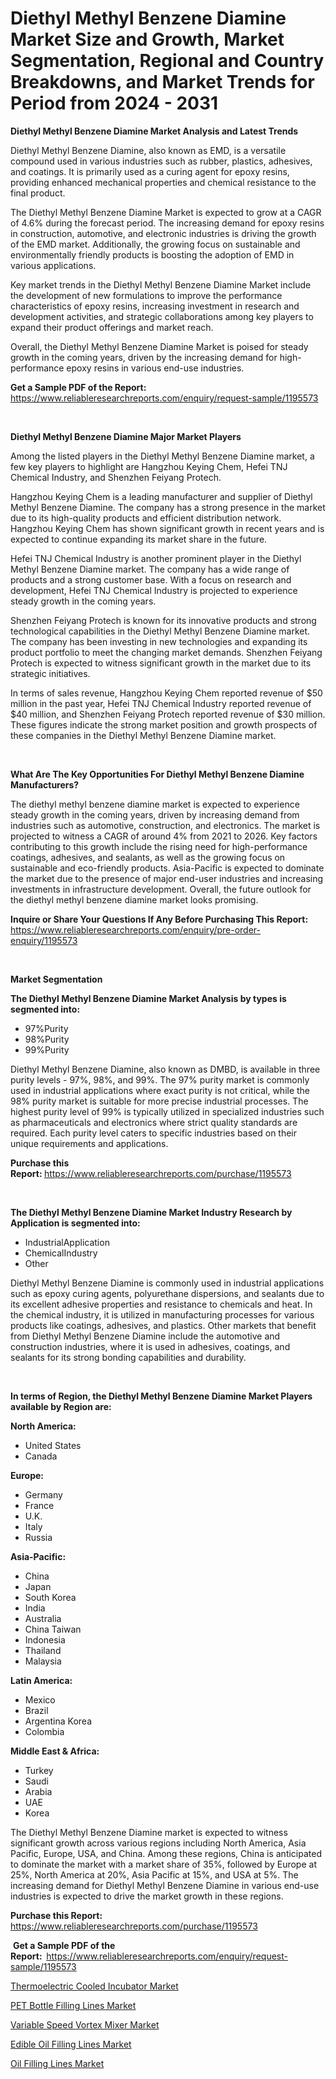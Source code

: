 <p><h1>Diethyl Methyl Benzene Diamine Market Size and Growth, Market Segmentation, Regional and Country Breakdowns, and Market Trends for Period from 2024 -  2031</h1></p><p><strong>Diethyl Methyl Benzene Diamine Market Analysis and Latest Trends</strong></p>
<p><p>Diethyl Methyl Benzene Diamine, also known as EMD, is a versatile compound used in various industries such as rubber, plastics, adhesives, and coatings. It is primarily used as a curing agent for epoxy resins, providing enhanced mechanical properties and chemical resistance to the final product.</p><p>The Diethyl Methyl Benzene Diamine Market is expected to grow at a CAGR of 4.6% during the forecast period. The increasing demand for epoxy resins in construction, automotive, and electronic industries is driving the growth of the EMD market. Additionally, the growing focus on sustainable and environmentally friendly products is boosting the adoption of EMD in various applications.</p><p>Key market trends in the Diethyl Methyl Benzene Diamine Market include the development of new formulations to improve the performance characteristics of epoxy resins, increasing investment in research and development activities, and strategic collaborations among key players to expand their product offerings and market reach.</p><p>Overall, the Diethyl Methyl Benzene Diamine Market is poised for steady growth in the coming years, driven by the increasing demand for high-performance epoxy resins in various end-use industries.</p></p>
<p><strong>Get a Sample PDF of the Report:&nbsp;</strong> <a href="https://www.reliableresearchreports.com/enquiry/request-sample/1195573">https://www.reliableresearchreports.com/enquiry/request-sample/1195573</a></p>
<p>&nbsp;</p>
<p><strong>Diethyl Methyl Benzene Diamine Major Market Players</strong></p>
<p><p>Among the listed players in the Diethyl Methyl Benzene Diamine market, a few key players to highlight are Hangzhou Keying Chem, Hefei TNJ Chemical Industry, and Shenzhen Feiyang Protech. </p><p>Hangzhou Keying Chem is a leading manufacturer and supplier of Diethyl Methyl Benzene Diamine. The company has a strong presence in the market due to its high-quality products and efficient distribution network. Hangzhou Keying Chem has shown significant growth in recent years and is expected to continue expanding its market share in the future.</p><p>Hefei TNJ Chemical Industry is another prominent player in the Diethyl Methyl Benzene Diamine market. The company has a wide range of products and a strong customer base. With a focus on research and development, Hefei TNJ Chemical Industry is projected to experience steady growth in the coming years.</p><p>Shenzhen Feiyang Protech is known for its innovative products and strong technological capabilities in the Diethyl Methyl Benzene Diamine market. The company has been investing in new technologies and expanding its product portfolio to meet the changing market demands. Shenzhen Feiyang Protech is expected to witness significant growth in the market due to its strategic initiatives.</p><p>In terms of sales revenue, Hangzhou Keying Chem reported revenue of $50 million in the past year, Hefei TNJ Chemical Industry reported revenue of $40 million, and Shenzhen Feiyang Protech reported revenue of $30 million. These figures indicate the strong market position and growth prospects of these companies in the Diethyl Methyl Benzene Diamine market.</p></p>
<p>&nbsp;</p>
<p><strong>What Are The Key Opportunities For Diethyl Methyl Benzene Diamine Manufacturers?</strong></p>
<p><p>The diethyl methyl benzene diamine market is expected to experience steady growth in the coming years, driven by increasing demand from industries such as automotive, construction, and electronics. The market is projected to witness a CAGR of around 4% from 2021 to 2026. Key factors contributing to this growth include the rising need for high-performance coatings, adhesives, and sealants, as well as the growing focus on sustainable and eco-friendly products. Asia-Pacific is expected to dominate the market due to the presence of major end-user industries and increasing investments in infrastructure development. Overall, the future outlook for the diethyl methyl benzene diamine market looks promising.</p></p>
<p><strong>Inquire or Share Your Questions If Any Before Purchasing This Report:</strong> <a href="https://www.reliableresearchreports.com/enquiry/pre-order-enquiry/1195573">https://www.reliableresearchreports.com/enquiry/pre-order-enquiry/1195573</a></p>
<p>&nbsp;</p>
<p><strong>Market Segmentation</strong></p>
<p><strong>The Diethyl Methyl Benzene Diamine Market Analysis by types is segmented into:</strong></p>
<p><ul><li>97%Purity</li><li>98%Purity</li><li>99%Purity</li></ul></p>
<p><p>Diethyl Methyl Benzene Diamine, also known as DMBD, is available in three purity levels - 97%, 98%, and 99%. The 97% purity market is commonly used in industrial applications where exact purity is not critical, while the 98% purity market is suitable for more precise industrial processes. The highest purity level of 99% is typically utilized in specialized industries such as pharmaceuticals and electronics where strict quality standards are required. Each purity level caters to specific industries based on their unique requirements and applications.</p></p>
<p><strong>Purchase this Report:&nbsp;</strong><a href="https://www.reliableresearchreports.com/purchase/1195573">https://www.reliableresearchreports.com/purchase/1195573</a></p>
<p>&nbsp;</p>
<p><strong>The Diethyl Methyl Benzene Diamine Market Industry Research by Application is segmented into:</strong></p>
<p><ul><li>IndustrialApplication</li><li>ChemicalIndustry</li><li>Other</li></ul></p>
<p><p>Diethyl Methyl Benzene Diamine is commonly used in industrial applications such as epoxy curing agents, polyurethane dispersions, and sealants due to its excellent adhesive properties and resistance to chemicals and heat. In the chemical industry, it is utilized in manufacturing processes for various products like coatings, adhesives, and plastics. Other markets that benefit from Diethyl Methyl Benzene Diamine include the automotive and construction industries, where it is used in adhesives, coatings, and sealants for its strong bonding capabilities and durability.</p></p>
<p>&nbsp;</p>
<p><strong>In terms of Region, the Diethyl Methyl Benzene Diamine Market Players available by Region are:</strong></p>
<p>
    <p> <strong> North America: </strong>
        <ul>
            <li>United States</li>
            <li>Canada</li>
        </ul>
        </p> 
    <p> <strong> Europe: </strong>
        <ul>
            <li>Germany</li>
            <li>France</li>
            <li>U.K.</li>
            <li>Italy</li>
            <li>Russia</li>
        </ul>
        </p> 
    <p> <strong> Asia-Pacific: </strong>
        <ul>
            <li>China</li>
            <li>Japan</li>
            <li>South Korea</li>
            <li>India</li>
            <li>Australia</li>
            <li>China Taiwan</li>
            <li>Indonesia</li>
            <li>Thailand</li>
            <li>Malaysia</li>
        </ul>
        </p> 
    <p> <strong> Latin America: </strong>
        <ul>
            <li>Mexico</li>
            <li>Brazil</li>
            <li>Argentina Korea</li>
            <li>Colombia</li>
        </ul>
        </p> 
    <p> <strong> Middle East & Africa: </strong>
        <ul>
            <li>Turkey</li>
            <li>Saudi</li>
            <li>Arabia</li>
            <li>UAE</li>
            <li>Korea</li>
        </ul>
    </p>
    </p>
<p><p>The Diethyl Methyl Benzene Diamine market is expected to witness significant growth across various regions including North America, Asia Pacific, Europe, USA, and China. Among these regions, China is anticipated to dominate the market with a market share of 35%, followed by Europe at 25%, North America at 20%, Asia Pacific at 15%, and USA at 5%. The increasing demand for Diethyl Methyl Benzene Diamine in various end-use industries is expected to drive the market growth in these regions.</p></p>
<p><strong>Purchase this Report: </strong><a href="https://www.reliableresearchreports.com/purchase/1195573">https://www.reliableresearchreports.com/purchase/1195573</a></p>
<p>&nbsp;<strong>Get a Sample PDF of the Report:&nbsp;&nbsp;</strong><a href="https://www.reliableresearchreports.com/enquiry/request-sample/1195573">https://www.reliableresearchreports.com/enquiry/request-sample/1195573</a></p>
<p><strong></strong></p>
<p><p><a href="https://medium.com/@edenkrajcik/thermoelectric-cooled-incubator-market-report-reveals-the-latest-trends-and-growth-opportunities-of-2dd2ccfbb8f2">Thermoelectric Cooled Incubator Market</a></p><p><a href="https://medium.com/@edenkrajcik/pet-bottle-filling-lines-market-competitive-analysis-market-trends-and-forecast-to-2031-054744d71548">PET Bottle Filling Lines Market</a></p><p><a href="https://medium.com/@edenkrajcik/variable-speed-vortex-mixer-market-analysis-and-sze-forecasted-for-period-from-2024-to-2031-f2d47edce812">Variable Speed Vortex Mixer Market</a></p><p><a href="https://medium.com/@edenkrajcik/edible-oil-filling-lines-market-competitive-analysis-market-trends-and-forecast-to-2031-7120c1dd7715">Edible Oil Filling Lines Market</a></p><p><a href="https://medium.com/@edenkrajcik/oil-filling-lines-market-trends-forecast-and-competitive-analysis-to-2031-90d59ad033f5">Oil Filling Lines Market</a></p></p>